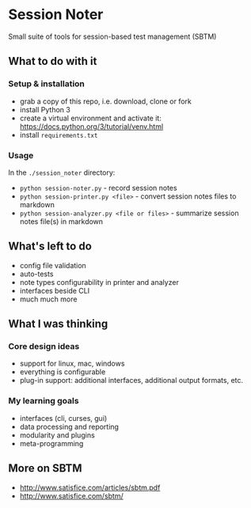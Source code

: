 # Session Noter

Small suite of tools for session-based test management (SBTM)


## What to do with it

### Setup & installation
- grab a copy of this repo, i.e. download, clone or fork
- install Python 3
- create a virtual environment and activate it: https://docs.python.org/3/tutorial/venv.html
- install `requirements.txt`

### Usage
In the `./session_noter` directory:
- `python session-noter.py` - record session notes
- `python session-printer.py <file>` - convert session notes files to markdown
- `python session-analyzer.py <file or files>` - summarize session notes file(s) in markdown


## What's left to do
- config file validation
- auto-tests
- note types configurability in printer and analyzer
- interfaces beside CLI
- much much more


## What I was thinking

### Core design ideas
- support for linux, mac, windows
- everything is configurable
- plug-in support: additional interfaces, additional output formats, etc.

### My learning goals
- interfaces (cli, curses, gui)
- data processing and reporting
- modularity and plugins
- meta-programming


## More on SBTM
- http://www.satisfice.com/articles/sbtm.pdf
- http://www.satisfice.com/sbtm/
